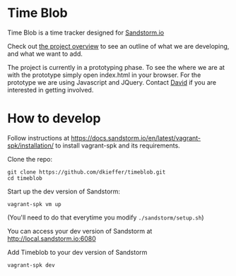 # Time Blob
Time Blob is a time tracker designed for [Sandstorm.io](https://sandstorm.io)

Check out [the project overview](/project-overview.md) to see an outline of what we are developing, and what we want to add.

The project is currently in a prototyping phase. To see the where we are at with the prototype simply open index.html in your browser. For the prototype we are using Javascript and JQuery. Contact [David](mailto:david@polyhedral.studio) if you are interested in getting involved.


# How to develop
Follow instructions at https://docs.sandstorm.io/en/latest/vagrant-spk/installation/ to install vagrant-spk and its requirements.

Clone the repo:
```
git clone https://github.com/dkieffer/timeblob.git
cd timeblob
```

Start up the dev version of Sandstorm:
```
vagrant-spk vm up
```
(You'll need to do that everytime you modify `./sandstorm/setup.sh`)

You can access your dev version of Sandstorm at http://local.sandstorm.io:6080

Add Timeblob to your dev version of Sandstorm

```
vagrant-spk dev
```

